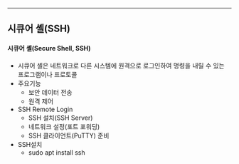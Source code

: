 
---
## 시큐어 셸(SSH)
#### 시큐어 셸(Secure Shell, SSH)
- 시큐어 셸은 네트워크로 다른 시스템에 원격으로 로그인하여 명령을 내릴 수 있는 프로그램이나 프로토콜
- 주요기능 
	- 보안 데이터 전송 
	- 원격 제어
- SSH Remote Login 
	- SSH 설치(SSH Server) 
	- 네트워크 설정(포트 포워딩) 
	- SSH 클라이언트(PuTTY) 준비 
- SSH설치 
	- sudo apt install ssh
